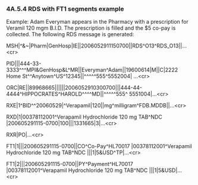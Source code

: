 ### 4A.5.4 RDS with FT1 segments example

Example: Adam Everyman appears in the Pharmacy with a prescription for Veramil 120 mgm B.I.D. The prescription is filled and the $5 co-pay is collected. The following RDS message is generated:

MSH|^&~\|Pharm|GenHosp|IE||2006052911150700||RDS^O13^RDS_O13||...&lt;cr>

PID|||444-33-3333^^^MPI&GenHosp&L^MR||Everyman^Adam||19600614|M||C|2222 Home St^^Anytown^US^12345||^^^^^555^5552004| ...&lt;cr>

ORC|RE||89968665||||||2006052910300700|||444-44-4444^HIPPOCRATES^HAROLD^^^^MD||^^^^^555^ 5551004|...&lt;cr>

RXE|1^BID^^20060529|^Verapamil|120||mg^milligram^FDB.MDDB||...&lt;cr>

RXD|1|00378112001^Verapamil Hydrochloride 120 mg TAB^NDC |200605291115-0700|100|||1331665|3|...&lt;cr>

RXR|PO|...&lt;cr>

FT1|1|||200605291115-0700||CO^Co-Pay^HL70017 |00378112001^Verapamil Hydrochloride 120 mg TAB^NDC |||1|5&USD^TP|...&lt;cr>

FT1|2|||200605291115-0700||PY^Payment^HL70017 |00378112001^Verapamil Hydrochloride 120 mg TAB^NDC |||1|5&USD|...&lt;cr>

